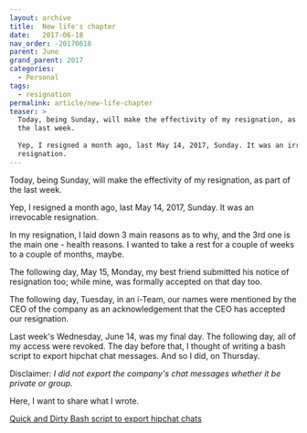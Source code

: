 ```yaml
---
layout: archive
title:  New life's chapter
date:   2017-06-18
nav_order: -20170618
parent: June
grand_parent: 2017
categories:
  - Personal
tags:
  - resignation
permalink: article/new-life-chapter
teaser: >
  Today, being Sunday, will make the effectivity of my resignation, as part of
  the last week.
  
  Yep, I resigned a month ago, last May 14, 2017, Sunday. It was an irrevocable
  resignation.
---
```


Today, being Sunday, will make the effectivity of my resignation, as part of the
last week.

Yep, I resigned a month ago, last May 14, 2017, Sunday. It was an irrevocable resignation.

In my resignation, I laid down 3 main reasons as to why, and the 3rd one is the
main one - health reasons.  I wanted to take a rest for a couple of weeks to a 
couple of months, maybe.

The following day, May 15, Monday, my best friend submitted his notice of
resignation too; while mine, was formally accepted on that day too.

The following day, Tuesday, in an i-Team, our names were mentioned by the
CEO of the company as an acknowledgement that the CEO has accepted our resignation.

Last week's Wednesday, June 14, was my final day. The following day, all of my
access were revoked.  The day before that, I thought of writing a bash script to
export hipchat chat messages.  And so I did, on Thursday.

Disclaimer: *I did not export the company's chat messages whether it be private or group.*

Here, I want to share what I wrote.

[Quick and Dirty Bash script to export hipchat chats](https://github.com/timhtheos/hipchat-exporter)
